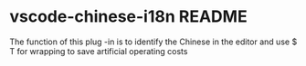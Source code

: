 # vscode-chinese-i18n README

The function of this plug -in is to identify the Chinese in the editor and use $ T for wrapping to save artificial operating costs